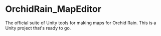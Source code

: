 # OrchidRain_MapEditor
The official suite of Unity tools for making maps for Orchid Rain. This is a Unity project that's ready to go.
